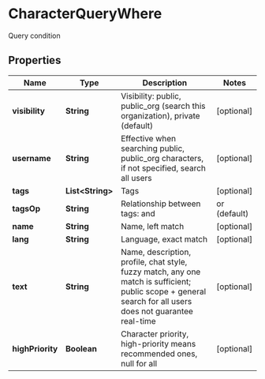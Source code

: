

# CharacterQueryWhere

Query condition

## Properties

| Name | Type | Description | Notes |
|------------ | ------------- | ------------- | -------------|
|**visibility** | **String** | Visibility: public, public_org (search this organization), private (default) |  [optional] |
|**username** | **String** | Effective when searching public, public_org characters, if not specified, search all users |  [optional] |
|**tags** | **List&lt;String&gt;** | Tags |  [optional] |
|**tagsOp** | **String** | Relationship between tags: and | or (default) |  [optional] |
|**name** | **String** | Name, left match |  [optional] |
|**lang** | **String** | Language, exact match |  [optional] |
|**text** | **String** | Name, description, profile, chat style, fuzzy match, any one match is sufficient; public scope + general search for all users does not guarantee real-time |  [optional] |
|**highPriority** | **Boolean** | Character priority, high-priority means recommended ones, null for all |  [optional] |



